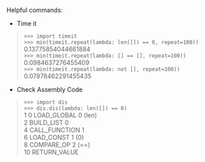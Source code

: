 Helpful commands:

- Time it
> `>>> import timeit`  
> `>>> min(timeit.repeat(lambda: len([]) == 0, repeat=100))`  
> 0.13775854044661884  
> `>>> min(timeit.repeat(lambda: [] == [], repeat=100))`  
> 0.0984637276455409  
> `>>> min(timeit.repeat(lambda: not [], repeat=100))`  
> 0.07878462291455435

- Check Assembly Code

> `>>> import dis`  
> `>>> dis.dis(lambda: len([]) == 0)`  
  1           0 LOAD_GLOBAL              0 (len)  
              2 BUILD_LIST               0  
              4 CALL_FUNCTION            1  
              6 LOAD_CONST               1 (0)  
              8 COMPARE_OP               2 (==)  
             10 RETURN_VALUE  

